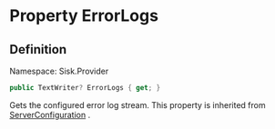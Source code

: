 # Property ErrorLogs

## Definition
Namespace: Sisk.Provider

```csharp
public TextWriter? ErrorLogs { get; }
```

Gets the configured error log stream. This property is inherited from [ServerConfiguration](/spec/Sisk/Provider/ServiceProvider/ServerConfiguration) .


